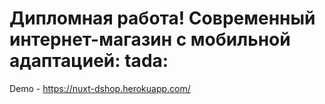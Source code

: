 # Дипломная работа! Современный интернет-магазин с мобильной адаптацией: tada:
Demo - https://nuxt-dshop.herokuapp.com/
